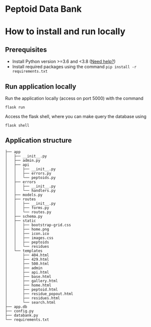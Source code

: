 # Peptoid Data Bank
# How to install and run locally
## Prerequisites
- Install Python version >=3.6 and <3.8 ([Need help?](https://realpython.com/installing-python/))
- Install required packages using the command `pip install -r requirements.txt`

## Run application locally
Run the application locally (access on port 5000) with the command
```
flask run
```
Access the flask shell, where you can make query the database using
```
flask shell
```

## Application structure
```
├── app
│   ├── __init__.py
│   ├── admin.py
│   ├── api
│   │   ├── __init__.py
│   │   ├── errors.py
│   │   └── peptoids.py
│   ├── errors
│   │   ├── __init__.py
│   │   └── handlers.py
│   ├── models.py
│   ├── routes
│   │   ├── __init__.py
│   │   ├── forms.py
│   │   └── routes.py
│   ├── schema.py
│   ├── static
│   │   ├── bootstrap-grid.css
│   │   ├── home.png
│   │   ├── icon.ico
│   │   ├── images.css
│   │   ├── peptoids
│   │   └── residues
│   └── templates
│       ├── 404.html
│       ├── 429.html
│       ├── 500.html
│       ├── admin
│       ├── api.html
│       ├── base.html
│       ├── gallery.html
│       ├── home.html
│       ├── peptoid.html
│       ├── residue_popout.html
│       ├── residues.html
│       └── search.html
├── app.db
├── config.py
├── databank.py
└── requirements.txt
```
